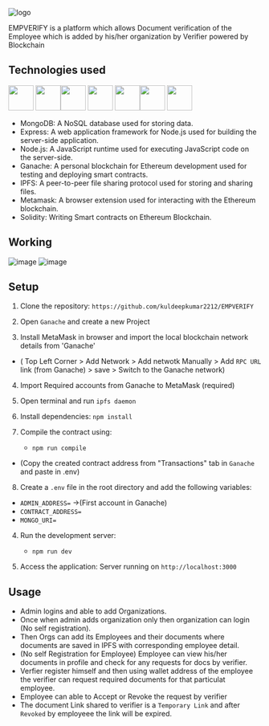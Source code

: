 ![logo](https://github.com/SadanandMiskin/EMPVERIFY/assets/119523972/82d6731a-401b-47f9-81cc-9d9fec1cfbcf)

<p>EMPVERIFY is a  platform which allows Document verification of the Employee which is added by his/her organization by Verifier powered by Blockchain</p>


## Technologies used 
<img height="50" src="https://user-images.githubusercontent.com/25181517/182884177-d48a8579-2cd0-447a-b9a6-ffc7cb02560e.png"> <img height="50" src="https://user-images.githubusercontent.com/25181517/183859966-a3462d8d-1bc7-4880-b353-e2cbed900ed6.png"><img height="50" src="https://user-images.githubusercontent.com/25181517/183568594-85e280a7-0d7e-4d1a-9028-c8c2209e073c.png"> <img height="50" src="https://github.com/SadanandMiskin/EMPVERIFY/assets/119523972/b72e05b0-052a-4a1e-b7b1-2a92c2efff57"> <img height="50" src="https://github.com/SadanandMiskin/EMPVERIFY/assets/119523972/fd6cd0cf-1dc0-455b-91b4-16bcc7906f75"><img height="50" src="https://github.com/SadanandMiskin/EMPVERIFY/assets/119523972/9bb85c4b-d67c-41ea-bf87-b9d87ee5daa2"> <img height="50" src="https://github.com/SadanandMiskin/EMPVERIFY/assets/119523972/9123ac80-d7ce-4f95-b19d-e1b2681071be"> 


- MongoDB: A NoSQL database used for storing data.
- Express: A web application framework for Node.js used for building the server-side application.
- Node.js: A JavaScript runtime used for executing JavaScript code on the server-side.
- Ganache: A personal blockchain for Ethereum development used for testing and deploying smart contracts.
- IPFS: A peer-to-peer file sharing protocol used for storing and sharing files.
- Metamask: A browser extension used for interacting with the Ethereum blockchain.
- Solidity: Writing Smart contracts on Ethereum Blockchain.


## Working 
![image](https://github.com/SadanandMiskin/EMPVERIFY/assets/119523972/867de8ef-d818-4a6d-ab96-c62afa023b51) ![image](https://github.com/SadanandMiskin/EMPVERIFY/assets/119523972/5cd062cc-eb5e-41e1-a091-4d5b161a6d3d)




## Setup

1. Clone the repository: `https://github.com/kuldeepkumar2212/EMPVERIFY`

2. Open `Ganache` and create a new Project

3. Install MetaMask in browser and import the local blockchain network details from 'Ganache'
 - ( Top Left Corner > Add Network > Add netwotk Manually > Add `RPC URL` link (from Ganache) > save > Switch to the Ganache network)
4. Import Required accounts from Ganache to MetaMask (required)

5. Open terminal and run `ipfs daemon`

6. Install dependencies:
    `npm install`
   
7.  Compile the contract using:
    - `npm run compile`
- (Copy the created contract address from "Transactions" tab in `Ganache` and paste in .env)
    
8. Create a `.env` file in the root directory and add the following variables:
 - `ADMIN_ADDRESS=` ->(First account in Ganache)
 - `CONTRACT_ADDRESS=`
 - `MONGO_URI=`
   
4. Run the development server:
   - `npm run dev`

5. Access the application:
Server running on `http://localhost:3000` 



## Usage
- Admin logins and able to add Organizations.
- Once when admin adds organization only then organization can login (No self registration).
- Then Orgs can add its Employees and their documents where documents are saved in IPFS with corresponding employee detail.
- (No self Registration for Employee) Employee can view his/her documents in profile and check for any requests for docs by verifier.
- Verfier register himself and then using wallet address of the employee the verifier can request  required documents for that particulat employee.
- Employee can able to Accept or Revoke the request by verifier
- The document Link shared to verifier is a `Temporary Link` and after `Revoked` by employeee the link will be expired.
